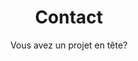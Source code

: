 ---
title: Contact
description: >-
  This is a desc
titre: Nous contacter
subtitle: "Vous avez un projet en tête?"
slug: contact
layout: contact
image: /img/cable-management.jpg
i18nlanguage: en
---